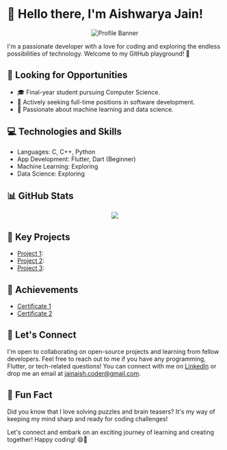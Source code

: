 # 👋 Hello there, I'm Aishwarya Jain!

<p align="center">
  <img src="https://github.com/Aishjainam-coder/Aishjainam-coder/blob/main/assets/profile-banner.png" alt="Profile Banner">
</p>

I'm a passionate developer with a love for coding and exploring the endless possibilities of technology. Welcome to my GitHub playground! 🚀

## 💼 Looking for Opportunities

- 🎓 Final-year student pursuing Computer Science.
- 🏢 Actively seeking full-time positions in software development.
- 🌱 Passionate about machine learning and data science.

## 💻 Technologies and Skills

- Languages: C, C++, Python
- App Development: Flutter, Dart (Beginner)
- Machine Learning: Exploring
- Data Science: Exploring

## 📊 GitHub Stats

<p align="center">
  <img src="https://github-readme-stats.vercel.app/api?username=Aishjainam-coder&show_icons=true&theme=radical">
</p>

## 🚀 Key Projects

- [Project 1](https://github.com/Aishjainam-coder/spy-eye):
- [Project 2](https://github.com/Stargent-Robotics-Community/Aishwarya-Jain): 
- [Project 3](https://github.com/Aishjainam-coder/Calendar-Flutter): 

## 🌟 Achievements

- [Certificate 1](https://www.example.com/certificate-1)
- [Certificate 2](https://www.example.com/certificate-2)

## 🤝 Let's Connect

I'm open to collaborating on open-source projects and learning from fellow developers. Feel free to reach out to me if you have any programming, Flutter, or tech-related questions! You can connect with me on [LinkedIn](https://www.linkedin.com/in/aishwarya-jain-10222320a/) or drop me an email at jainaish.coder@gmail.com.

## 🚀 Fun Fact

Did you know that I love solving puzzles and brain teasers? It's my way of keeping my mind sharp and ready for coding challenges!

Let's connect and embark on an exciting journey of learning and creating together! Happy coding! 😄🚀

